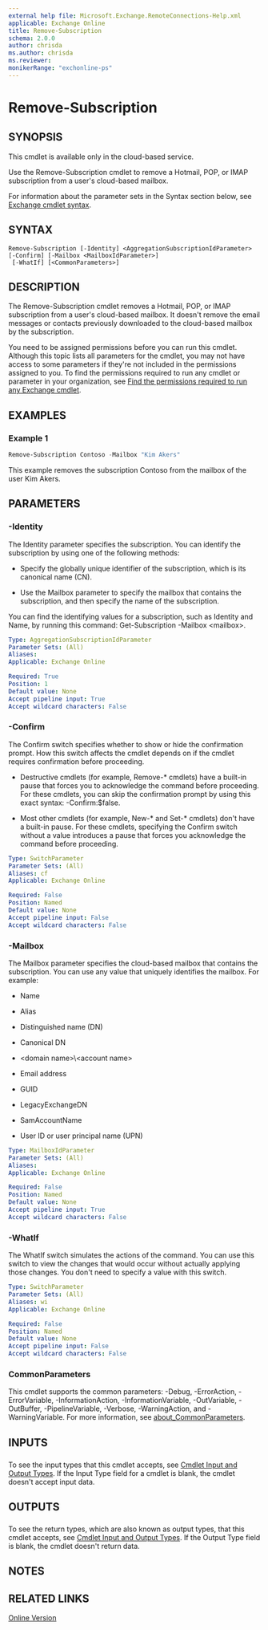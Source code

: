 ```yaml
---
external help file: Microsoft.Exchange.RemoteConnections-Help.xml
applicable: Exchange Online
title: Remove-Subscription
schema: 2.0.0
author: chrisda
ms.author: chrisda
ms.reviewer:
monikerRange: "exchonline-ps"
---
```


# Remove-Subscription

## SYNOPSIS
This cmdlet is available only in the cloud-based service.

Use the Remove-Subscription cmdlet to remove a Hotmail, POP, or IMAP subscription from a user's cloud-based mailbox.

For information about the parameter sets in the Syntax section below, see [Exchange cmdlet syntax](https://docs.microsoft.com/powershell/exchange/exchange-server/exchange-cmdlet-syntax).

## SYNTAX

```
Remove-Subscription [-Identity] <AggregationSubscriptionIdParameter> [-Confirm] [-Mailbox <MailboxIdParameter>]
 [-WhatIf] [<CommonParameters>]
```

## DESCRIPTION
The Remove-Subscription cmdlet removes a Hotmail, POP, or IMAP subscription from a user's cloud-based mailbox. It doesn't remove the email messages or contacts previously downloaded to the cloud-based mailbox by the subscription.

You need to be assigned permissions before you can run this cmdlet. Although this topic lists all parameters for the cmdlet, you may not have access to some parameters if they're not included in the permissions assigned to you. To find the permissions required to run any cmdlet or parameter in your organization, see [Find the permissions required to run any Exchange cmdlet](https://docs.microsoft.com/powershell/exchange/exchange-server/find-exchange-cmdlet-permissions).

## EXAMPLES

### Example 1
```powershell
Remove-Subscription Contoso -Mailbox "Kim Akers"
```

This example removes the subscription Contoso from the mailbox of the user Kim Akers.

## PARAMETERS

### -Identity
The Identity parameter specifies the subscription. You can identify the subscription by using one of the following methods:

- Specify the globally unique identifier of the subscription, which is its canonical name (CN).

- Use the Mailbox parameter to specify the mailbox that contains the subscription, and then specify the name of the subscription.

You can find the identifying values for a subscription, such as Identity and Name, by running this command: Get-Subscription -Mailbox \<mailbox\>.

```yaml
Type: AggregationSubscriptionIdParameter
Parameter Sets: (All)
Aliases:
Applicable: Exchange Online

Required: True
Position: 1
Default value: None
Accept pipeline input: True
Accept wildcard characters: False
```

### -Confirm
The Confirm switch specifies whether to show or hide the confirmation prompt. How this switch affects the cmdlet depends on if the cmdlet requires confirmation before proceeding.

- Destructive cmdlets (for example, Remove-\* cmdlets) have a built-in pause that forces you to acknowledge the command before proceeding. For these cmdlets, you can skip the confirmation prompt by using this exact syntax: -Confirm:$false.

- Most other cmdlets (for example, New-\* and Set-\* cmdlets) don't have a built-in pause. For these cmdlets, specifying the Confirm switch without a value introduces a pause that forces you acknowledge the command before proceeding.

```yaml
Type: SwitchParameter
Parameter Sets: (All)
Aliases: cf
Applicable: Exchange Online

Required: False
Position: Named
Default value: None
Accept pipeline input: False
Accept wildcard characters: False
```

### -Mailbox
The Mailbox parameter specifies the cloud-based mailbox that contains the subscription. You can use any value that uniquely identifies the mailbox. For example:

- Name

- Alias

- Distinguished name (DN)

- Canonical DN

- \<domain name\>\\\<account name\>

- Email address

- GUID

- LegacyExchangeDN

- SamAccountName

- User ID or user principal name (UPN)

```yaml
Type: MailboxIdParameter
Parameter Sets: (All)
Aliases:
Applicable: Exchange Online

Required: False
Position: Named
Default value: None
Accept pipeline input: True
Accept wildcard characters: False
```

### -WhatIf
The WhatIf switch simulates the actions of the command. You can use this switch to view the changes that would occur without actually applying those changes. You don't need to specify a value with this switch.

```yaml
Type: SwitchParameter
Parameter Sets: (All)
Aliases: wi
Applicable: Exchange Online

Required: False
Position: Named
Default value: None
Accept pipeline input: False
Accept wildcard characters: False
```

### CommonParameters
This cmdlet supports the common parameters: -Debug, -ErrorAction, -ErrorVariable, -InformationAction, -InformationVariable, -OutVariable, -OutBuffer, -PipelineVariable, -Verbose, -WarningAction, and -WarningVariable. For more information, see [about_CommonParameters](https://go.microsoft.com/fwlink/p/?LinkID=113216).

## INPUTS

###  
To see the input types that this cmdlet accepts, see [Cmdlet Input and Output Types](https://go.microsoft.com/fwlink/p/?linkId=616387). If the Input Type field for a cmdlet is blank, the cmdlet doesn't accept input data.

## OUTPUTS

###  
To see the return types, which are also known as output types, that this cmdlet accepts, see [Cmdlet Input and Output Types](https://go.microsoft.com/fwlink/p/?linkId=616387). If the Output Type field is blank, the cmdlet doesn't return data.

## NOTES

## RELATED LINKS

[Online Version](https://technet.microsoft.com/library/a1463ac7-6874-4b6a-92b6-4a7a044c344f.aspx)
